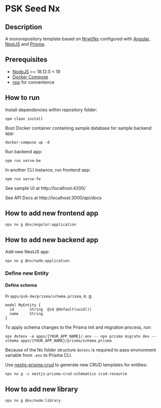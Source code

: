 # PSK Seed Nx

## Description
A monorepository template based on [Nrwl/Nx](https://nx.dev/) configured with [Angular](https://angular.io/), [NestJS](https://nestjs.com/) and [Prisma](https://www.prisma.io/).

## Prerequisites

* [NodeJS](https://nodejs.org/en/blog/release/v18.12.0) >= 18.12.0 < 19
* [Docker Compose](https://github.com/docker/compose)
* [npx](https://www.npmjs.com/package/npx) for convenience


## How to run

Install dependencies within repository folder:
```
npm clean install
```

Boot Docker container containing sample database for sample backend app:
```
docker-compose up -d
```

Run backend app:
```
npm run serve-be
```

In another CLI instance, run frontend app:
```
npm run serve-fe
```

See sample UI at http://localhost:4200/

See API Docs at http://localhost:3000/api/docs

## How to add new frontend app
```
npx nx g @nx/angular:application
```

## How to add new backend app
Add new NestJS app:
```
npx nx g @nx/node:application
```

### Define new Entity

#### Define schema

In `apps/psk-be/prisma/schema.prisma`, e. g.
```
model MyEntity {
  id       String  @id @default(uuid())
  name     String
}
```
To apply schema changes to the Prisma init and migration process, run:
```
npx dotenv -e apps/{YOUR_APP_NAME}/.env -- npx prisma migrate dev --schema apps/{YOUR_APP_NAME}/prisma/schema.prisma
```
Because of the Nx folder structure `dotenv` is required to pass environment variable from `.env` to Prisma CLI.

Use [nestjs-prisma-crud](https://kepelrs.github.io/nestjs-prisma-crud/) to generate new CRUD templates for entities:
```
npx nx g -c nestjs-prisma-crud-schematics crud-resource
```

## How to add new library
```
npx nx g @nx/node:library
```
